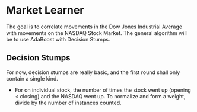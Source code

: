 Market Learner
==============

The goal is to correlate movements in the Dow Jones Industrial Average with
movements on the NASDAQ Stock Market.  The general algorithm will be to use
AdaBoost with Decision Stumps.

Decision Stumps
---------------
For now, decision stumps are really basic, and the first round shall only
contain a single kind.

* For on individual stock, the number of times the stock went up
(opening < closing)	and the NASDAQ went up. To normalize and form a weight,
divide by the number of instances counted.